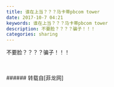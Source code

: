 ```yaml
---
title: 谁在上当？？？马卡蒂pbcom tower
date: 2017-10-7 04:21
keywords: 谁在上当？？？马卡蒂pbcom tower
description: 不要脸？？？？骗子！！！
categories: sharing
---
```

<td class="t_f" id="postmessage_917256">

不要脸？？？？骗子！！！<br/>
<img alt="" border="0" class="zoom" data-cf-modified-201fd2f9d11263edeea9af30-="" file="http://www.flw.ph/data/appbyme/upload/image/201710/07/3CqRgq0QreBJ.jpg" id="aimg_aq016" lazyloadthumb="1" onclick="" onmouseover="" src="http://www.flw.ph/data/appbyme/upload/image/201710/07/3CqRgq0QreBJ.jpg"/><br/>
<br/>
<img alt="" border="0" class="zoom" data-cf-modified-201fd2f9d11263edeea9af30-="" file="http://www.flw.ph/data/appbyme/upload/image/201710/07/jxFmmUQyvrEm.jpg" id="aimg_IpiSw" lazyloadthumb="1" onclick="" onmouseover="" src="http://www.flw.ph/data/appbyme/upload/image/201710/07/jxFmmUQyvrEm.jpg"/><br/>
<br/>
</td>
###### 转载自[菲龙网]